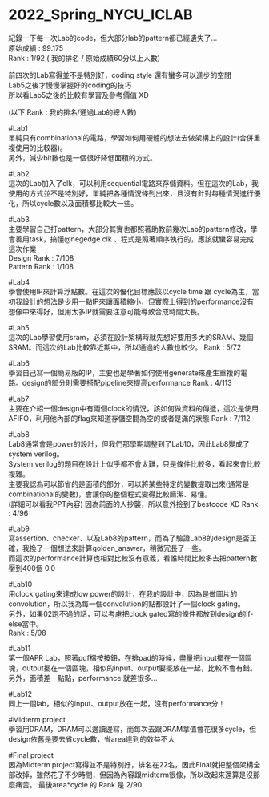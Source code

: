 # 2022_Spring_NYCU_ICLAB

紀錄一下每一次Lab的code，但大部分lab的pattern都已經遺失了...   
原始成績 : 99.175  
Rank : 1/92   ( 我的排名 / 原始成績60分以上人數)  
  
前四次的Lab寫得並不是特別好，coding style 還有蠻多可以進步的空間  
Lab5之後才慢慢掌握好的coding的技巧  
所以看Lab5之後的比較有學習及參考價值 XD
  
(以下 Rank : 我的排名/通過Lab的總人數)    

#Lab1  
  單純只有combinational的電路，學習如何用硬體的想法去做架構上的設計(合併重複使用的比較器)。  
  另外，減少bit數也是一個很好降低面積的方式。    
    
#Lab2  
  這次的Lab加入了clk，可以利用sequential電路來存儲資料。但在這次的Lab，我使用的方式並不是特別好，單純把各種情況條列出來，且沒有針對每種情況進行優化，所以cycle數以及面積都比較大一些。  
  
#Lab3  
  主要學習自己打pattern，大部分其實也都照著助教前幾次Lab的pattern修改，學會善用task，搞懂@negedge clk 、程式是照著順序執行的，應該就蠻容易完成這次作業  
  Design Rank : 7/108  
  Pattern Rank : 1/108  
  
#Lab4  
  學會使用IP來計算浮點數。在這次的優化目標應該以cycle time 跟 cycle為主，當初我設計的想法是少用一點IP來讓面積縮小，但實際上得到的performance沒有想像中來得好，但用太多IP就需要注意可能導致合成時間太長。
  
#Lab5  
  這次的Lab學習使用sram，必須在設計架構時就先想好要用多大的SRAM、幾個SRAM。而這次的Lab比較靠近期中，所以通過的人數也較少。
  Rank : 5/72   
  
#Lab6  
  學習自己寫一個簡易版的IP，主要也是學著如何使用generate來產生重複的電路。design的部分則需要搭配pipeline來提高performance
  Rank : 4/113
  
#Lab7  
  主要在介紹一個design中有兩個clock的情況，該如何做資料的傳遞，這次是使用AFIFO，利用他內部的flag來知道存儲空間為空的或者是滿的狀態
  Rank : 7/112

#Lab8  
  Lab8通常會是power的設計，但我們那學期調整到了Lab10，因此Lab8變成了system verilog。  
  System verilog的題目在設計上似乎都不會太難，只是條件比較多，看起來會比較複雜。  
  主要我認為可以節省的是面積的部分，可以將某些特定的變數提取出來(通常是combinational的變數)，會讓你的整個程式變得比較簡潔、易懂。  
  (詳細可以看我PPT內容) 
  因為前面的人抄襲，所以意外撿到了bestcode XD
  Rank : 4/96

#Lab9  
  寫assertion、checker、以及Lab8的pattern，而為了驗證Lab8的design是否正確，我換了一個想法來計算golden_answer，稍微冗長了一些。  
  而這次的performance計算也相對比較沒有意義，看誰時間比較多去把pattern數壓到400個 0.0  
  
#Lab10  
  用clock gating來達成low power的設計，在我的設計中，因為是做圖片的convolution，所以我為每一個convolution的點都設計了一個clock gating。  
  另外，如果02跑不過的話，可以考慮把clock gated寫的條件都放到design的if-else當中。  
  Rank : 5/98

#Lab11  
  第一個APR Lab，照著pdf檔按按鈕，在排pad的時候，盡量把input擺在一個區塊，output擺在一個區塊，相似的input、output要擺放在一起，比較不會有錯。  
  另外，面積差一點點，performance 就差很多...
  
#Lab12  
  同上一個lab，相似的input、output放在一起，沒有performance分！  
  
#Midterm project  
  學習用DRAM，DRAM可以邊讀邊寫，而每次去跟DRAM拿值會花很多cycle，但design依舊是要去省cycle數，省area達到的效益不大
  
#Final project  
  因為Midterm project寫得並不是特別好，排名在22名，因此Final就把整個架構全部改掉，雖然花了不少時間，但因為內容跟midterm很像，所以改起來還算是沒那麼痛苦。 最後area*cycle 的 Rank 是 2/90
  
  



